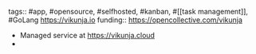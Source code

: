 tags:: #app, #opensource, #selfhosted, #kanban, #[[task management]], #GoLang https://vikunja.io
funding:: https://opencollective.com/vikunja

- Managed service at https://vikunja.cloud
-